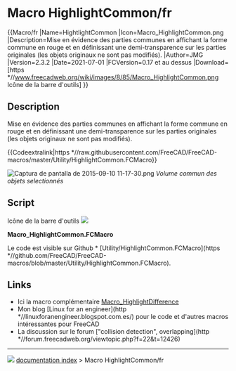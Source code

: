 # Macro HighlightCommon/fr
{{Macro/fr
|Name=HightlightCommon
|Icon=Macro_HighlightCommon.png
|Description=Mise en évidence des parties communes en affichant la forme commune en rouge et en définissant une demi-transparence sur les parties originales (les objets originaux ne sont pas modifiés).
|Author=JMG
|Version=2.3.2
|Date=2021-07-01
|FCVersion=0.17 et au dessus
|Download=[https   *//www.freecadweb.org/wiki/images/8/85/Macro_HighlightCommon.png Icône de la barre d'outils]
}}

## Description

Mise en évidence des parties communes en affichant la forme commune en rouge et en définissant une demi-transparence sur les parties originales (les objets originaux ne sont pas modifiés).


{{Codeextralink|https   *//raw.githubusercontent.com/FreeCAD/FreeCAD-macros/master/Utility/HighlightCommon.FCMacro}}

![Captura de pantalla de 2015-09-10 11-17-30.png](images/Captura_de_pantalla_de_2015-09-10_11-17-30.png ) 
*Volume commun des objets selectionnés*

## Script

Icône de la barre d\'outils ![](images/Macro_HighlightCommon.png )

**Macro\_HighlightCommon.FCMacro**

Le code est visible sur Github    * [Utility/HighlightCommon.FCMacro](https   *//github.com/FreeCAD/FreeCAD-macros/blob/master/Utility/HighlightCommon.FCMacro).

## Links

-   Ici la macro complémentaire [Macro\_HighlightDifference](Macro_HighlightDifference/fr.md)
-   Mon blog [Linux for an engineer](http   *//linuxforanengineer.blogspot.com.es/) pour le code et d\'autres macros intéressantes pour FreeCAD
-   La discussion sur le forum [\"collision detection\", overlapping](http   *//forum.freecadweb.org/viewtopic.php?f=22&t=12426)



---
![](images/Right_arrow.png) [documentation index](../README.md) > Macro HighlightCommon/fr
